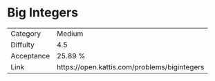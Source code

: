 # Big Integers

<table>
    <tr>
        <td>Category</td>
        <td>Medium</td>
    </tr>
    <tr>
        <td>Diffulty</td>
        <td>4.5</td>
    </tr>
    <tr>
        <td>Acceptance</td>
        <td>25.89 %</td>
    </tr>
    <tr>
        <td>Link</td>
        <td>https://open.kattis.com/problems/bigintegers</td>
    </tr>
</table>